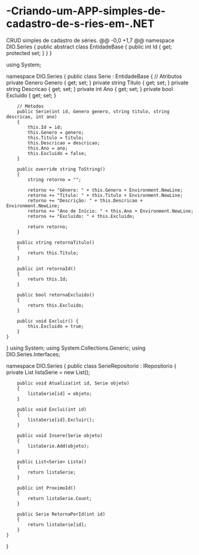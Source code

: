# -Criando-um-APP-simples-de-cadastro-de-s-ries-em-.NET
CRUD simples de cadastro de séries.
@@ -0,0 +1,7 @@
namespace DIO.Series
{
    public abstract class EntidadeBase
    {
        public int Id { get; protected set; }
    }
}

using System;

namespace DIO.Series
{
    public class Serie : EntidadeBase
    {
        // Atributos
		private Genero Genero { get; set; }
		private string Titulo { get; set; }
		private string Descricao { get; set; }
		private int Ano { get; set; }
        private bool Excluido { get; set; }

        // Métodos
		public Serie(int id, Genero genero, string titulo, string descricao, int ano)
		{
			this.Id = id;
			this.Genero = genero;
			this.Titulo = titulo;
			this.Descricao = descricao;
			this.Ano = ano;
            this.Excluido = false;
		}

        public override string ToString()
		{
            string retorno = "";

			retorno += "Gênero: " + this.Genero + Environment.NewLine;
            retorno += "Titulo: " + this.Titulo + Environment.NewLine;
            retorno += "Descrição: " + this.Descricao + Environment.NewLine;
            retorno += "Ano de Início: " + this.Ano + Environment.NewLine;
            retorno += "Excluido: " + this.Excluido;

			return retorno;
		}

        public string retornaTitulo()
		{
			return this.Titulo;
		}

		public int retornaId()
		{
			return this.Id;
		}

        public bool retornaExcluido()
		{
			return this.Excluido;	
		}

        public void Excluir() {
            this.Excluido = true;
        }
    }
} using System;
using System.Collections.Generic;
using DIO.Series.Interfaces;

namespace DIO.Series
{
	public class SerieRepositorio : IRepositorio<Serie>
	{
        private List<Serie> listaSerie = new List<Serie>();

		public void Atualiza(int id, Serie objeto)
		{
			listaSerie[id] = objeto;
		}

		public void Exclui(int id)
		{
			listaSerie[id].Excluir();
		}

		public void Insere(Serie objeto)
		{
			listaSerie.Add(objeto);
		}

		public List<Serie> Lista()
		{
			return listaSerie;
		}

		public int ProximoId()
		{
			return listaSerie.Count;
		}

		public Serie RetornaPorId(int id)
		{
			return listaSerie[id];
		}
	}
} 
